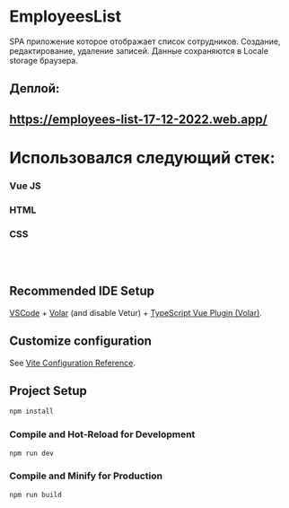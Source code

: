 # EmployeesList

SPA приложение которое отображает список сотрудников.
Создание, редактирование, удаление записей.
Данные сохраняются в Locale storage браузера.

## Деплой:
## https://employees-list-17-12-2022.web.app/

# Использовался следующий стек:
### Vue JS
### HTML
### CSS

<br>
<br>

## Recommended IDE Setup

[VSCode](https://code.visualstudio.com/) + [Volar](https://marketplace.visualstudio.com/items?itemName=Vue.volar) (and disable Vetur) + [TypeScript Vue Plugin (Volar)](https://marketplace.visualstudio.com/items?itemName=Vue.vscode-typescript-vue-plugin).

## Customize configuration

See [Vite Configuration Reference](https://vitejs.dev/config/).

## Project Setup

```sh
npm install
```

### Compile and Hot-Reload for Development

```sh
npm run dev
```

### Compile and Minify for Production

```sh
npm run build
```

